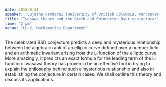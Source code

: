 ```yaml
---
date: 2015-8-31
speaker: "Sujatha Ramdorai (University of British Columbia, Vancouver, Canada)"
title: "Iwasawa theory and the Birch and Swinnerton-Dyer conjecture:"
time: "2 pm" 
venue: "LH-2, Mathematics Department"
---
```

The celebrated BSD conjecture predicts a deep and mysterious relationship between the algebraic rank
of an elliptic curve defined over a number field and an arithmetic invariant arising from the L-function
of the elliptic curve. More amazingly, it predicts an exact formula for the leading term of the L-function.
Iwasawa theory has proven to be an effective tool in trying to explain the philosophy behind such a
mysterious relationship and also in establishing the conjecture in certain cases. We shall outline this
theory and discuss its applications.
